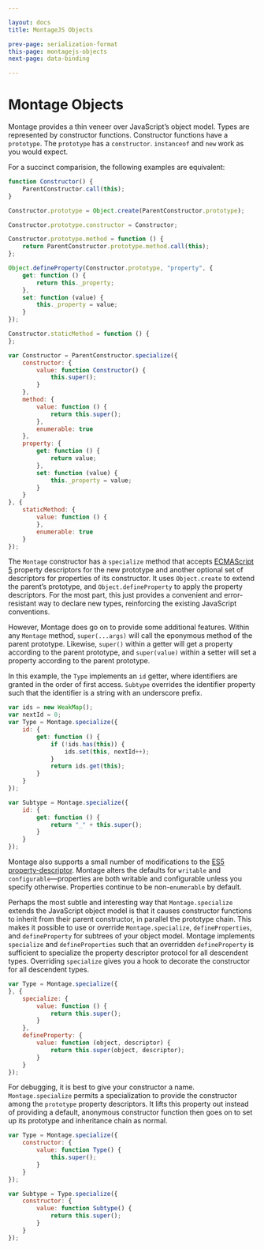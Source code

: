 ```yaml
---

layout: docs
title: MontageJS Objects

prev-page: serialization-format
this-page: montagejs-objects
next-page: data-binding

---
```


# Montage Objects

Montage provides a thin veneer over JavaScript’s object model.  Types are represented by constructor functions.  Constructor functions have a `prototype`.  The `prototype` has a `constructor`.  `instanceof` and `new` work as you would expect.

For a succinct comparision, the following examples are equivalent:

```javascript
function Constructor() {
    ParentConstructor.call(this);
}

Constructor.prototype = Object.create(ParentConstructor.prototype);

Constructor.prototype.constructor = Constructor;

Constructor.prototype.method = function () {
    return ParentConstructor.prototype.method.call(this);
};

Object.defineProperty(Constructor.prototype, "property", {
    get: function () {
        return this._property;
    },
    set: function (value) {
        this._property = value;
    }
});

Constructor.staticMethod = function () {
};
```

```javascript
var Constructor = ParentConstructor.specialize({
    constructor: {
        value: function Constructor() {
            this.super();
        }
    },
    method: {
        value: function () {
            return this.super();
        },
        enumerable: true
    },
    property: {
        get: function () {
            return value;
        },
        set: function (value) {
            this._property = value;
        }
    }
}, {
    staticMethod: {
        value: function () {
        },
        enumerable: true
    }
});
```

The `Montage` constructor has a `specialize` method that accepts [ECMAScript 5][] property descriptors for the new prototype and another optional set of descriptors for properties of its constructor.  It uses `Object.create` to extend the parent’s prototype, and `Object.defineProperty` to apply the property descriptors.  For the most part, this just provides a convenient and error-resistant way to declare new types, reinforcing the existing JavaScript conventions.

[ECMAScript 5]: http://ecma-international.org/ecma-262/5.1/#sec-8.6

However, Montage does go on to provide some additional features.  Within any `Montage` method, `super(...args)` will call the eponymous method of the parent prototype.  Likewise, `super()` within a getter will get a property according to the parent prototype, and `super(value)` within a setter will set a property according to the parent prototype.

In this example, the `Type` implements an `id` getter, where identifiers are granted in the order of first access.  `Subtype` overrides the identifier property such that the identifier is a string with an underscore prefix.

```javascript
var ids = new WeakMap();
var nextId = 0;
var Type = Montage.specialize({
    id: {
        get: function () {
            if (!ids.has(this)) {
                ids.set(this, nextId++);
            }
            return ids.get(this);
        }
    }
});

var Subtype = Montage.specialize({
    id: {
        get: function () {
            return "_" + this.super();
        }
    }
});
```

Montage also supports a small number of modifications to the [ES5 property-descriptor][Property Descriptors].  Montage alters the defaults for `writable` and `configurable`—properties are both writable and configurable unless you specify otherwise.  Properties continue to be non-`enumerable` by default.

[Property Descriptors]: https://developer.mozilla.org/en-US/docs/Web/JavaScript/Reference/Global_Objects/Object/defineProperty

Perhaps the most subtle and interesting way that `Montage.specialize` extends the JavaScript object model is that it causes constructor functions to inherit from their parent constructor, in parallel the prototype chain.  This makes it possible to use or override `Montage.specialize`, `defineProperties`, and `defineProperty` for subtrees of your object model.  Montage implements `specialize` and `defineProperties` such that an overridden `defineProperty` is sufficient to specialize the property descriptor protocol for all descendent types.  Overriding `specialize` gives you a hook to decorate the constructor for all descendent types.

```javascript
var Type = Montage.specialize({
}, {
    specialize: {
        value: function () {
            return this.super();
        }
    },
    defineProperty: {
        value: function (object, descriptor) {
            return this.super(object, descriptor);
        }
    }
});
```

For debugging, it is best to give your constructor a name.  `Montage.specialize` permits a specialization to  provide the constructor among the `prototype` property descriptors.  It lifts this property out instead of providing a default, anonymous constructor function then goes on to set up its prototype and inheritance chain as normal.

```javascript
var Type = Montage.specialize({
    constructor: {
        value: function Type() {
            this.super();
        }
    }
});

var Subtype = Type.specialize({
    constructor: {
        value: function Subtype() {
            return this.super();
        }
    }
});
```


